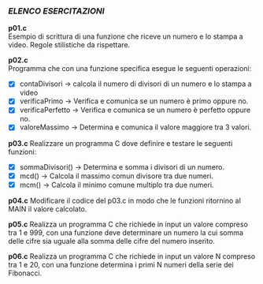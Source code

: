 ### *ELENCO ESERCITAZIONI*

**p01.c**  
Esempio di scrittura di una funzione che riceve un numero e lo stampa a video. Regole stilistiche da rispettare.

**p02.c**  
Programma che con una funzione specifica esegue le seguenti operazioni:
- [x] contaDivisori -> calcola il numero di divisori di un numero e lo stampa a video
- [x] verificaPrimo -> Verifica e comunica se un numero è primo oppure no.
- [x] verificaPerfetto -> Verifica e comunica se un numero è perfetto oppure no.
- [x] valoreMassimo -> Determina e comunica il valore maggiore tra 3 valori.

**p03.c**
Realizzare un programma C dove definire e testare le seguenti funzioni:
- [x] sommaDivisori() -> Determina e somma i divisori di un numero.
- [x] mcd() -> Calcola il massimo comun divisore tra due numeri.
- [x] mcm() -> Calcola il minimo comune multiplo tra due numeri.

**p04.c**
Modificare il codice del p03.c in modo che le funzioni ritornino al MAIN il valore calcolato.

**p05.c**
Realizza un programma C che richiede in input un valore compreso tra 1 e 999, con una funzione deve determinare un numero la cui somma delle cifre
sia uguale alla somma delle cifre del numero inserito.

**p06.c**
Realizza un programma C che richiede in input un valore N compreso tra 1 e 20, con una funzione determina i primi N numeri della serie dei Fibonacci.
